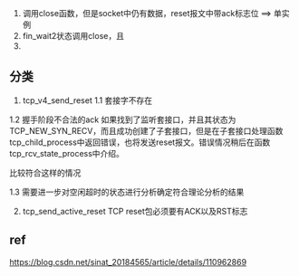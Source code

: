 1. 调用close函数，但是socket中仍有数据，reset报文中带ack标志位 ==> 单实例
2. fin_wait2状态调用close，且
3. 

## 分类
1. tcp_v4_send_reset
1.1 套接字不存在

1.2 握手阶段不合法的ack
如果找到了监听套接口，并且其状态为TCP_NEW_SYN_RECV，而且成功创建了子套接口，但是在子套接口处理函数tcp_child_process中返回错误，也将发送reset报文。错误情况稍后在函数tcp_rcv_state_process中介绍。

比较符合这样的情况

1.3 需要进一步对空闲超时的状态进行分析确定符合理论分析的结果


2. tcp_send_active_reset
TCP reset包必须要有ACK以及RST标志


## ref
https://blog.csdn.net/sinat_20184565/article/details/110962869